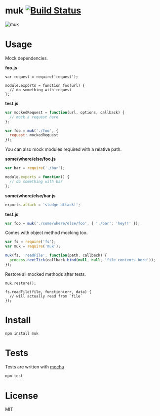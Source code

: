 # muk [![Build Status](https://secure.travis-ci.org/fent/node-muk.png)](http://travis-ci.org/fent/node-muk)

![muk](https://raw.githubusercontent.com/fent/node-muk/master/muk.gif)


# Usage

Mock dependencies.

**foo.js**
```
var request = require('request');

module.exports = function foo(url) {
  // do something with request
};
```

**test.js**
```js
var mockedRequest = function(url, options, callback) {
  // mock a request here
};

var foo = muk('./foo', {
  request: mockedRequest
});
```

You can also mock modules required with a relative path.

**some/where/else/foo.js**
```js
var bar = require('./bar');

module.exports = function() {
  // do something with bar
};
```

**some/where/else/bar.js**
```js
exports.attack = 'sludge attack!';
```

**test.js**
```js
var foo = muk('./some/where/else/foo', { './bar': 'hey!!' });
```

Comes with object method mocking too.

```js
var fs = require('fs');
var muk = require('muk');

muk(fs, 'readFile', function(path, callback) {
  process.nextTick(callback.bind(null, null, 'file contents here'));
});
```

Restore all mocked methods after tests.

```
muk.restore();

fs.readFile(file, function(err, data) {
  // will actually read from `file`
});
```


# Install

    npm install muk


# Tests
Tests are written with [mocha](http://visionmedia.github.com/mocha/)

```bash
npm test
```

# License
MIT
